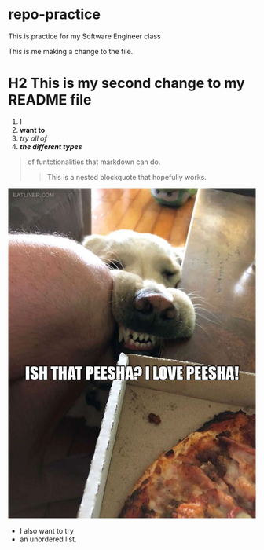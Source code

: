 # repo-practice
This is practice for my Software Engineer class

This is me making a change to the file.
# H2 This is my second change to my README file

1. I 
2. **want to**
3. *try all of*
4. ***the different types***

>of funtctionalities that
>markdown can do.
>>This is a nested blockquote that hopefully works.

 ![The Peesha Dog](PeeshaDog.jpg)

- I also want to try
- an unordered list.